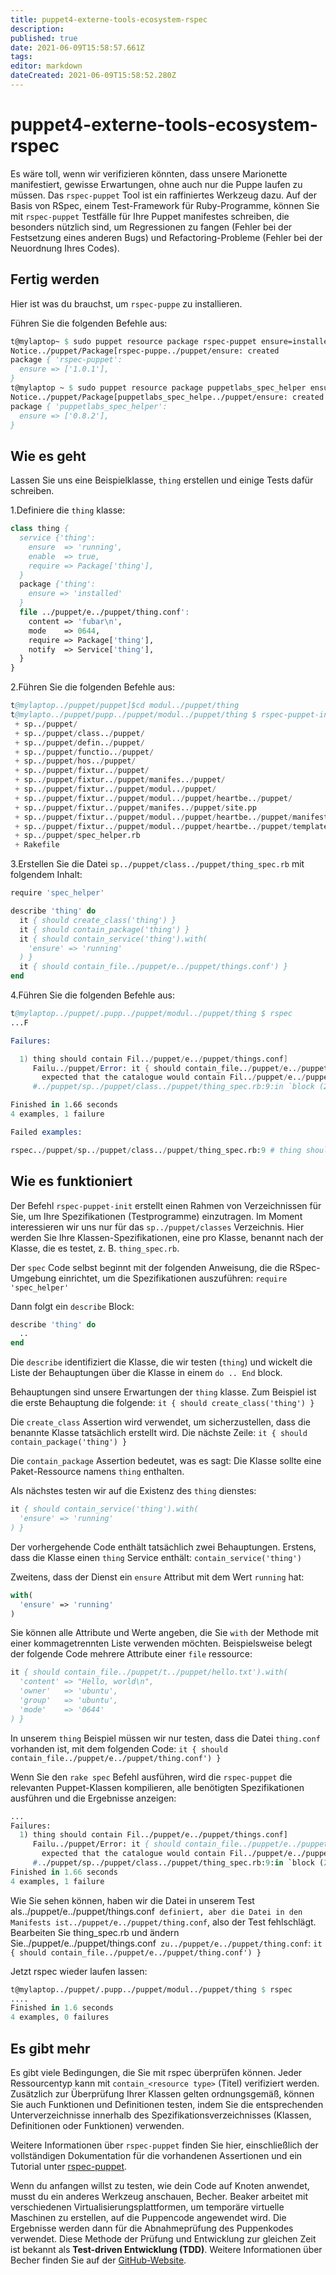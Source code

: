 ```yaml
---
title: puppet4-externe-tools-ecosystem-rspec
description: 
published: true
date: 2021-06-09T15:58:57.661Z
tags: 
editor: markdown
dateCreated: 2021-06-09T15:58:52.280Z
---
```


# puppet4-externe-tools-ecosystem-rspec

Es wäre toll, wenn wir verifizieren könnten, dass unsere Marionette manifestiert, gewisse Erwartungen, ohne auch nur die Puppe laufen zu müssen. Das `rspec-puppet` Tool ist ein raffiniertes Werkzeug dazu. Auf der Basis von RSpec, einem Test-Framework für Ruby-Programme, können Sie mit `rspec-puppet` Testfälle für Ihre Puppet manifestes schreiben, die besonders nützlich sind, um Regressionen zu fangen (Fehler bei der Festsetzung eines anderen Bugs) und Refactoring-Probleme (Fehler bei der Neuordnung Ihres Codes).

## Fertig werden

Hier ist was du brauchst, um `rspec-puppe` zu installieren.

Führen Sie die folgenden Befehle aus:

```pp
t@mylaptop~ $ sudo puppet resource package rspec-puppet ensure=installed provider=gem
Notice../puppet/Package[rspec-puppe../puppet/ensure: created
package { 'rspec-puppet':
  ensure => ['1.0.1'],
}
t@mylaptop ~ $ sudo puppet resource package puppetlabs_spec_helper ensure=installed provider=gem
Notice../puppet/Package[puppetlabs_spec_helpe../puppet/ensure: created
package { 'puppetlabs_spec_helper':
  ensure => ['0.8.2'],
}
```

## Wie es geht

Lassen Sie uns eine Beispielklasse, `thing` erstellen und einige Tests dafür schreiben.

1.Definiere die `thing` klasse:

```pp
class thing {
  service {'thing':
    ensure  => 'running',
    enable  => true,
    require => Package['thing'],
  }
  package {'thing':
    ensure => 'installed'
  }
  file ../puppet/e../puppet/thing.conf':
    content => 'fubar\n',
    mode    => 0644,
    require => Package['thing'],
    notify  => Service['thing'],
  }
}
```

2.Führen Sie die folgenden Befehle aus:

```s
t@mylaptop../puppet/puppet]$cd modul../puppet/thing
t@mylapto../puppet/pupp../puppet/modul../puppet/thing $ rspec-puppet-init
 + sp../puppet/
 + sp../puppet/class../puppet/
 + sp../puppet/defin../puppet/
 + sp../puppet/functio../puppet/
 + sp../puppet/hos../puppet/
 + sp../puppet/fixtur../puppet/
 + sp../puppet/fixtur../puppet/manifes../puppet/
 + sp../puppet/fixtur../puppet/modul../puppet/
 + sp../puppet/fixtur../puppet/modul../puppet/heartbe../puppet/
 + sp../puppet/fixtur../puppet/manifes../puppet/site.pp
 + sp../puppet/fixtur../puppet/modul../puppet/heartbe../puppet/manifests
 + sp../puppet/fixtur../puppet/modul../puppet/heartbe../puppet/templates
 + sp../puppet/spec_helper.rb
 + Rakefile
```

3.Erstellen Sie die Datei `sp../puppet/class../puppet/thing_spec.rb` mit folgendem Inhalt:

```pp
require 'spec_helper'

describe 'thing' do
  it { should create_class('thing') }
  it { should contain_package('thing') }
  it { should contain_service('thing').with(
    'ensure' => 'running'
  ) }
  it { should contain_file../puppet/e../puppet/things.conf') }
end
```

4.Führen Sie die folgenden Befehle aus:

```s
t@mylaptop../puppet/.pupp../puppet/modul../puppet/thing $ rspec
...F

Failures:

  1) thing should contain Fil../puppet/e../puppet/things.conf]
     Failu../puppet/Error: it { should contain_file../puppet/e../puppet/things.conf') }
       expected that the catalogue would contain Fil../puppet/e../puppet/things.conf]
     #../puppet/sp../puppet/class../puppet/thing_spec.rb:9:in `block (2 levels) in <top (required)>'

Finished in 1.66 seconds
4 examples, 1 failure

Failed examples:

rspec../puppet/sp../puppet/class../puppet/thing_spec.rb:9 # thing should contain Fil../puppet/e../puppet/things.conf]
```

## Wie es funktioniert

Der Befehl `rspec-puppet-init` erstellt einen Rahmen von Verzeichnissen für Sie, um Ihre Spezifikationen (Testprogramme) einzutragen. Im Moment interessieren wir uns nur für das `sp../puppet/classes` Verzeichnis. Hier werden Sie Ihre Klassen-Spezifikationen, eine pro Klasse, benannt nach der Klasse, die es testet, z. B. `thing_spec.rb`.

Der `spec` Code selbst beginnt mit der folgenden Anweisung, die die RSpec-Umgebung einrichtet, um die Spezifikationen auszuführen:
`require 'spec_helper'`

Dann folgt ein `describe` Block:

```pp
describe 'thing' do
  ..
end
```

Die `describe` identifiziert die Klasse, die wir testen (`thing`) und wickelt die Liste der Behauptungen über die Klasse in einem `do .. End` block.

Behauptungen sind unsere Erwartungen der `thing` klasse. Zum Beispiel ist die erste Behauptung die folgende:
`it { should create_class('thing') }`

Die `create_class` Assertion wird verwendet, um sicherzustellen, dass die benannte Klasse tatsächlich erstellt wird. Die nächste Zeile:
`it { should contain_package('thing') }`

Die `contain_package` Assertion bedeutet, was es sagt: Die Klasse sollte eine Paket-Ressource namens `thing` enthalten.

Als nächstes testen wir auf die Existenz des `thing` dienstes:

```pp
it { should contain_service('thing').with(
  'ensure' => 'running'
) }
```

Der vorhergehende Code enthält tatsächlich zwei Behauptungen. Erstens, dass die Klasse einen `thing` Service enthält:
`contain_service('thing')`

Zweitens, dass der Dienst ein `ensure` Attribut mit dem Wert `running` hat:

```pp
with(
  'ensure' => 'running'
)
```

Sie können alle Attribute und Werte angeben, die Sie `with` der Methode mit einer kommagetrennten Liste verwenden möchten. Beispielsweise belegt der folgende Code mehrere Attribute einer `file` ressource:

```pp
it { should contain_file../puppet/t../puppet/hello.txt').with(
  'content' => "Hello, world\n",
  'owner'   => 'ubuntu',
  'group'   => 'ubuntu',
  'mode'    => '0644'
) }
```

In unserem `thing` Beispiel müssen wir nur testen, dass die Datei `thing.conf` vorhanden ist, mit dem folgenden Code:
`it { should contain_file../puppet/e../puppet/thing.conf') }`

Wenn Sie den `rake spec` Befehl ausführen, wird die `rspec-puppet` die relevanten Puppet-Klassen kompilieren, alle benötigten Spezifikationen ausführen und die Ergebnisse anzeigen:

```pp
...
Failures:
  1) thing should contain Fil../puppet/e../puppet/things.conf]
     Failu../puppet/Error: it { should contain_file../puppet/e../puppet/things.conf') }
       expected that the catalogue would contain Fil../puppet/e../puppet/things.conf]
     #../puppet/sp../puppet/class../puppet/thing_spec.rb:9:in `block (2 levels) in <top (required)>'
Finished in 1.66 seconds
4 examples, 1 failure
```

Wie Sie sehen können, haben wir die Datei in unserem Test als../puppet/e../puppet/things.conf` definiert, aber die Datei in den Manifests ist../puppet/e../puppet/thing.conf`, also der Test fehlschlägt. Bearbeiten Sie thing_spec.rb und ändern Sie../puppet/e../puppet/things.conf` zu../puppet/e../puppet/thing.conf`:
`it { should contain_file../puppet/e../puppet/thing.conf') }`

Jetzt rspec wieder laufen lassen:

```pp
t@mylaptop../puppet/.pupp../puppet/modul../puppet/thing $ rspec
....
Finished in 1.6 seconds
4 examples, 0 failures
```

## Es gibt mehr

Es gibt viele Bedingungen, die Sie mit rspec überprüfen können. Jeder Ressourcentyp kann mit `contain_<resource type>` (Titel) verifiziert werden. Zusätzlich zur Überprüfung Ihrer Klassen gelten ordnungsgemäß, können Sie auch Funktionen und Definitionen testen, indem Sie die entsprechenden Unterverzeichnisse innerhalb des Spezifikationsverzeichnisses (Klassen, Definitionen oder Funktionen) verwenden.

Weitere Informationen über `rspec-puppet` finden Sie hier, einschließlich der vollständigen Dokumentation für die vorhandenen Assertionen und ein Tutorial unter [rspec-puppet](htt../puppet//rspec-puppet.c../puppet/).

Wenn du anfangen willst zu testen, wie dein Code auf Knoten anwendet, musst du ein anderes Werkzeug anschauen, Becher. Beaker arbeitet mit verschiedenen Virtualisierungsplattformen, um temporäre virtuelle Maschinen zu erstellen, auf die Puppencode angewendet wird. Die Ergebnisse werden dann für die Abnahmeprüfung des Puppenkodes verwendet. Diese Methode der Prüfung und Entwicklung zur gleichen Zeit ist bekannt als **Test-driven Entwicklung (TDD)**. Weitere Informationen über Becher finden Sie auf der [GitHub-Website](http../puppet//github.c../puppet/puppetla../puppet/beaker).

